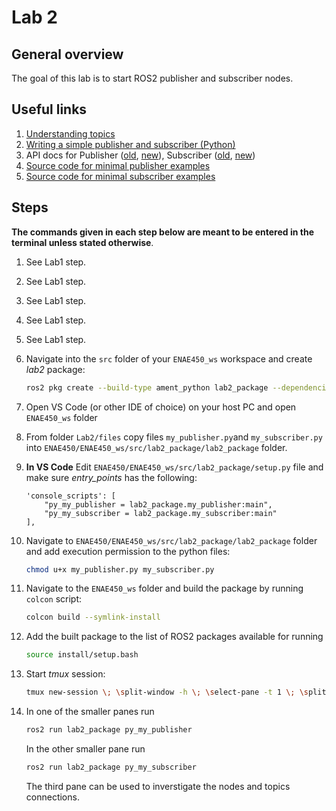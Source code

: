 # Lab 2

## General overview

The goal of this lab is to start ROS2 publisher and subscriber nodes.

## Useful links

1. [Understanding topics](https://docs.ros.org/en/humble/Tutorials/Beginner-CLI-Tools/Understanding-ROS2-Topics/Understanding-ROS2-Topics.html)
2. [Writing a simple publisher and subscriber (Python)](https://docs.ros.org/en/humble/Tutorials/Beginner-Client-Libraries/Writing-A-Simple-Py-Publisher-And-Subscriber.html)
3. API docs for Publisher ([old](https://docs.ros2.org/foxy/api/rclpy/api/topics.html#module-rclpy.publisher), [new](https://docs.ros.org/en/iron/p/rclpy/rclpy.publisher.html)), Subscriber ([old](https://docs.ros2.org/foxy/api/rclpy/api/topics.html#module-rclpy.subscription), [new](https://docs.ros.org/en/iron/p/rclpy/rclpy.subscription.html))
4. [Source code for minimal publisher examples](https://github.com/ros2/examples/tree/humble/rclpy/topics/minimal_publisher/examples_rclpy_minimal_publisher)
5. [Source code for minimal subscriber examples](https://github.com/ros2/examples/tree/humble/rclpy/topics/minimal_subscriber/examples_rclpy_minimal_subscriber)

## Steps

**The commands given in each step below are meant to be entered in the terminal unless stated otherwise**.

1. See Lab1 step.
2. See Lab1 step.
3. See Lab1 step.
4. See Lab1 step.
5. See Lab1 step.

6. Navigate into the `src` folder of your `ENAE450_ws` workspace and create *lab2* package:
    ```bash
    ros2 pkg create --build-type ament_python lab2_package --dependencies rclpy
    ```

7. Open VS Code (or other IDE of choice) on your host PC and open `ENAE450_ws` folder

8. From folder `Lab2/files` copy files `my_publisher.py`and `my_subscriber.py` into `ENAE450/ENAE450_ws/src/lab2_package/lab2_package` folder.

9. **In VS Code** Edit `ENAE450/ENAE450_ws/src/lab2_package/setup.py` file and make sure *entry_points* has the following:
    ```
    'console_scripts': [
        "py_my_publisher = lab2_package.my_publisher:main",
        "py_my_subscriber = lab2_package.my_subscriber:main"
    ],
    ```

10. Navigate to `ENAE450/ENAE450_ws/src/lab2_package/lab2_package` folder and add execution permission to the python files:
    ```bash
    chmod u+x my_publisher.py my_subscriber.py
    ```

11. Navigate to the `ENAE450_ws` folder and build the package by running `colcon` script:
    ```bash
    colcon build --symlink-install
    ```

12. Add the built package to the list of ROS2 packages available for running
    ```bash
    source install/setup.bash
    ```

13. Start *tmux* session:
    ```bash
    tmux new-session \; \split-window -h \; \select-pane -t 1 \; \split-window -v

    ```

14. In one of the smaller panes run
    ```bash
    ros2 run lab2_package py_my_publisher
    ```
    In the other smaller pane run
    ```bash
    ros2 run lab2_package py_my_subscriber
    ```    
    The third pane can be used to inverstigate the nodes and topics connections.
